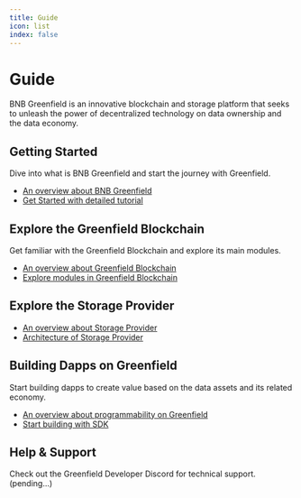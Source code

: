 ```yaml
---
title: Guide
icon: list
index: false
---
```


# Guide

BNB Greenfield is an innovative blockchain and storage platform that seeks to unleash the power of decentralized
technology on data ownership and the data economy.

## Getting Started

Dive into what is BNB Greenfield and start the journey with Greenfield.

- [An overview about BNB Greenfield](introduction/overview.md)
- [Get Started with detailed tutorial](getting-started/overview.md)

## Explore the Greenfield Blockchain

Get familiar with the Greenfield Blockchain and explore its main modules.

- [An overview about Greenfield Blockchain](greenfield-blockchain/overview.md)
- [Explore modules in Greenfield Blockchain](greenfield-blockchain/modules)


## Explore the Storage Provider
- [An overview about Storage Provider](storage-provider/introduction/overview.md)
- [Architecture of Storage Provider](storage-provider/introduction/architecture.md)

## Building Dapps on Greenfield

Start building dapps to create value based on the data assets and its related economy.
- [An overview about programmability on Greenfield](dapp/overview.md)
- [Start building with SDK](dapp/quick-start.md)

## Help & Support 
Check out the Greenfield Developer Discord for technical support. (pending...)

